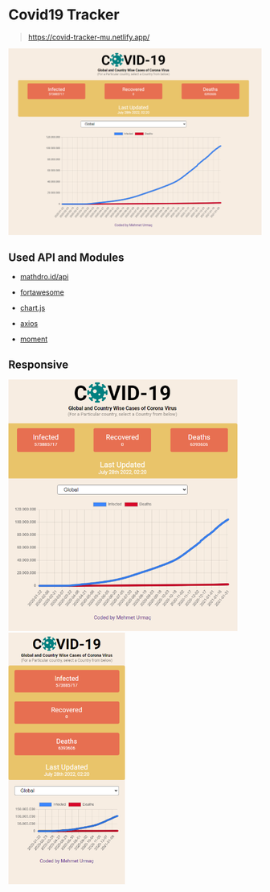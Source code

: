 # Covid19 Tracker

> https://covid-tracker-mu.netlify.app/

![covid19tracker](img/covid.png)

## Used API and Modules

- [mathdro.id/api](https://covid19.mathdro.id/api)

- [fortawesome](https://fortawesome.com/)

- [chart.js](https://www.npmjs.com/package/chart.js)

- [axios](https://www.npmjs.com/package/axios)

- [moment](https://www.npmjs.com/package/moment)

## Responsive

<img src="img/covid-tablet.png" alt="drawing" height="500"/>
<img src="img/covid-mobile.png" alt="drawing" height="500"/>
